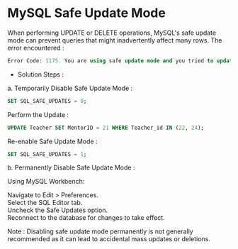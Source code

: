 # MySQL Safe Update Mode

When performing UPDATE or DELETE operations, MySQL's safe update mode can prevent queries that might inadvertently affect many rows. The error encountered :

```sql
Error Code: 1175. You are using safe update mode and you tried to update a table without a WHERE that uses a KEY column.
```

- Solution Steps :

a. Temporarily Disable Safe Update Mode :

```sql
SET SQL_SAFE_UPDATES = 0;
```

Perform the Update :

```sql
UPDATE Teacher SET MentorID = 21 WHERE Teacher_id IN (22, 24);
```

Re-enable Safe Update Mode :

```sql
SET SQL_SAFE_UPDATES = 1;
```

b. Permanently Disable Safe Update Mode :

Using MySQL Workbench:

Navigate to Edit > Preferences.<br>
Select the SQL Editor tab.<br>
Uncheck the Safe Updates option.<br>
Reconnect to the database for changes to take effect.<br>


Note : Disabling safe update mode permanently is not generally recommended as it can lead to accidental mass updates or deletions.